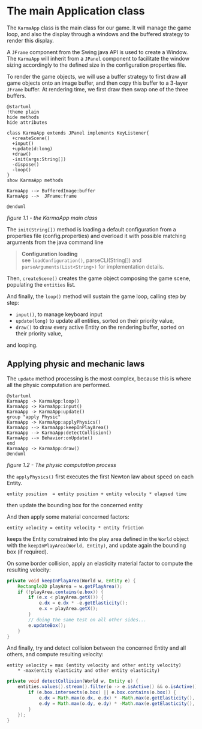 # The main Application class

The `KarmaApp` class is the main class for our game. It will manage the game loop, and also the display through a
windows and the buffered strategy to render this display.

A `JFrame` component from the Swing java API is used to create a Window. The `KarmaApp` will inherit from a `JPanel`
component to facilitate the window sizing accordingly to the defined size in the configuration properties file.

To render the game objects, we will use a buffer strategy to first draw all game objects onto an image buffer, and then
copy this buffer to a 3-layer `JFrame` buffer. At rendering time, we first draw then swap one of the three buffers.

```plantuml
@startuml
!theme plain
hide methods
hide attributes

class KarmaApp extends JPanel implements KeyListener{
  +createScene()
  +input()
  +update(d:long)
  +draw()
  -init(args:String[])
  -dispose()
  -loop()
}
show KarmaApp methods 

KarmaApp --> BufferedImage:buffer
KarmaApp -->  JFrame:frame

@enduml
```

_figure 1.1 - the KarmaApp main class_

The `init(String[])` method is loading a default configuration from a properties file (config.properties) and overload
it with possible matching arguments from the java command line

> **Configuration loading**<BR/>
> see `loadConfiguration()`, parseCLI(String[]) and `parseArguments(List<String>)` for implementation details.


Then, `createScene()` creates the game object composing the game scene, populating the `entities` list.

And finally, the `loop()` method will sustain the game loop, calling step by step:

- `input()`, to manage keyboard input
- `update(long)` to update all entities, sorted on their priority value,
- `draw()` to draw every active Entity on the rendering buffer, sorted on their priority value,

and looping.

## Applying physic and mechanic laws

The `update` method processing is the most complex, because this is where all the physic computation are performed.

```plantuml
@startuml
KarmaApp -> KarmaApp:loop()
KarmaApp -> KarmaApp:input()
KarmaApp -> KarmaApp:update()
group "apply Physic"
KarmaApp -> KarmaApp:applyPhysics()
KarmaApp --> KarmaApp:keepInPlayArea()
KarmaApp --> KarmaApp:detectCollision()
KarmaApp --> Behavior:onUpdate()
end
KarmaApp -> KarmaApp:draw()
@enduml
```

_figure 1.2 - The physic computation process_

the `applyPhysics()` first executes the first Newton law about speed on each Entity.

```text
entity position  = entity position + entity velocity * elapsed time
```

then update the bounding box for the concerned entity

And then apply some material concerned factors:

```text
entity velocity = entity velocity * entity friction
```

keeps the Entity constrained into the play area defined in the `World` object
with the `keepInPlayArea(World, Entity)`, and update again the bounding box (if required).

On some border collision, apply an elasticity material factor to compute the resulting velocity:

```java
private void keepInPlayArea(World w, Entity e) {
    Rectangle2D playArea = w.getPlayArea();
    if (!playArea.contains(e.box)) {
        if (e.x < playArea.getX()) {
            e.dx = e.dx * -e.getElasticity();
            e.x = playArea.getX();
        }
        // doing the same test on all other sides... 
        e.updateBox();
    }
}
```

And finally, try and detect collision between the concerned Entity and all others, and compute resulting velocity:

```text
entity velocity = max (entity velocity and other entity velocity) 
    * -max(entity elasticity and other entity elasticity)
```

```java
private void detectCollision(World w, Entity e) {
    entities.values().stream().filter(o -> e.isActive() && o.isActive() && !o.equals(e)).forEach(o -> {
        if (e.box.intersects(o.box) || e.box.contains(o.box)) {
            e.dx = Math.max(o.dx, e.dx) * -Math.max(e.getElasticity(), o.getElasticity());
            e.dy = Math.max(o.dy, e.dy) * -Math.max(e.getElasticity(), o.getElasticity());
        }
    });
}
```

